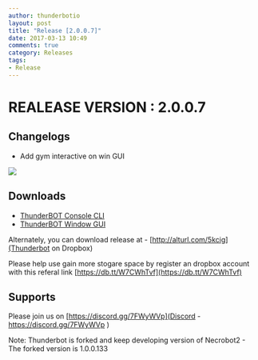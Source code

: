 ```yaml
---
author: thunderbotio
layout: post
title: "Release [2.0.0.7]"
date: 2017-03-13 10:49
comments: true
category: Releases
tags:
- Release
---
```


# REALEASE VERSION : 2.0.0.7

## Changelogs
- Add gym interactive on win GUI
 <img src="http://i.imgur.com/gQ1zIM4.png"/>

## Downloads
- [ThunderBOT Console CLI](/releases/2.0.0.7/ThunderBOT.CLI.zip)
- [ThunderBOT Window GUI](/releases/2.0.0.7/ThunderBOT.Win.zip)

Alternately, you can download release at - [http://alturl.com/5kcig](Thunderbot on Dropbox)

Please help use gain more stogare space by register an dropbox account with this referal link [https://db.tt/W7CWhTvf](https://db.tt/W7CWhTvf)

## Supports

Please join us on [https://discord.gg/7FWyWVp](Discord - https://discord.gg/7FWyWVp )

Note: Thunderbot is forked and keep developing version of Necrobot2 - The forked version is 1.0.0.133
